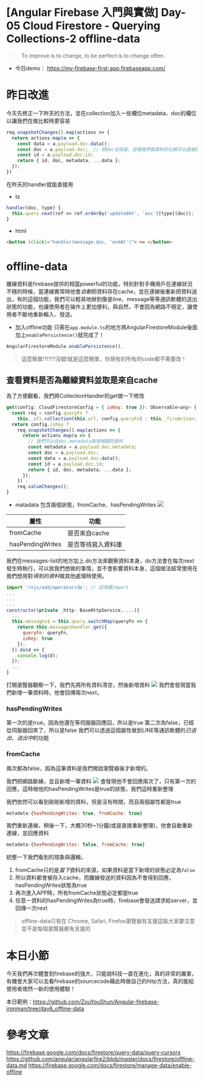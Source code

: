 # [Angular Firebase 入門與實做] Day-05 Cloud Firestore - Querying Collections-2 offline-data

> To improve is to change, to be perfect is to change often.

* 今日demo： https://my-firebase-first-app.firebaseapp.com/

# 昨日改進

今天先修正一下昨天的方法，並在collection加入一些欄位metadata、doc的欄位以讓我們在做比較時更容易

```js
req.snapshotChanges().map(actions => {
  return actions.map(a => {
    const data = a.payload.doc.data();
    const doc = a.payload.doc;  // 把doc也保留，這樣我們做資料的比較可以直接使用
    const id = a.payload.doc.id;
    return { id, doc, metadata, ...data };
  });
}) 
```
在昨天的handler就能直接用
* ts
```js
handler(doc, type) {
  this.query.next(ref => ref.orderBy('updatedAt', 'asc')[type](doc));
}
```
* html
```html
<button (click)="handler(message.doc, 'endAt')"> <= </button>
```

# offline-data
離線資料是firebase提供的相當powerful的功能，特別針對手機用戶在連線狀況不穩的時候，當連線異常時他會*自動*把資料存在cache，並在連線後重新把資料送出，有的這個功能，我們可以輕易地辦到像是line、message等等通訊軟體的送出狀態的功能，也讓使用者在操作上更加便利，與自然，不會因為網路不穩定，讓使用者不斷地重新輸入、發送。

* 加入offline功能
只需在`app.module.ts`的地方將AngularFirestoreModule後面加上`enablePersistence()`就完成了！
```js
AngularFirestoreModule.enablePersistence(),
```
> 這麼簡單!?!?!?沒錯!就是這麼簡單，你現有的所有的code都不需要改！

## 查看資料是否為離線資料並取是來自cache

為了方便觀看，我們將CollectionHandler的get做一下修改
```js
get(config: CloudFirestoreConfig = { isKey: true }): Observable<any> {
  const req = config.queryFn ?
    this._afs.collection(this.url, config.queryFn) : this._fireAction;
  return config.isKey ?
    req.snapshotChanges().map(actions => {
      return actions.map(a => {
        // 我們可以從doc.metadata取得相關的資料
        const metadata = a.payload.doc.metadata;  
        const doc = a.payload.doc; 
        const data = a.payload.doc.data();
        const id = a.payload.doc.id;
        return { id, doc, metadata, ...data };
      });
    }) :
    req.valueChanges();
}
```
* matadata 包含兩個狀態，fromCache、hasPendingWrites
![](https://res.cloudinary.com/dw7ecdxlp/image/upload/fromcache_matadata_xrzc0o.jpg)

| 屬性 | 功能 |
| ---| --|
|fromCache|是否來自cache|
|hasPendingWrites|是否等待寫入資料庫|

我們在messages-list的地方加上.do方法來觀察資料本身，do方法會在每次next發生時執行，可以放我們想做的事情，並不會影響資料本身，這個做法經常使用在我們想用對*得到的資料*做其他處理時使用。
```js
import 'rxjs/add/operator/do'; // 記得要import
...
...
...
constructor(private _http: BaseHttpService,....){
  ...
  this.messages$ = this.query.switchMap(queryFn => {
    return this.messagesHandler.get({
      queryFn: queryFn,
      isKey: true
    });
  }).do(d => {
    console.log(d);
  });
  ...
}
```

打開瀏覽器觀察一下，我們先將所有資料清空，然後新增資料
![](https://res.cloudinary.com/dw7ecdxlp/image/upload/fromcache_cynuhc.jpg)
我們會發現當我們新增一筆資料時，他會回傳兩次next，
### hasPendingWrites
第一次的是true，因為他還在等伺服器回應回，所以是true
第二次為false，已經從伺服器回來了，所以是false
我們可以透過這個屬性做到LINE等通訊軟體的*已送出*、*送出中*的功能
### fromCache
兩次都為false，因為這筆資料是我們開啟瀏覽器後才新增的。

我們把網路斷線，並且新增一筆資料
![](https://res.cloudinary.com/dw7ecdxlp/image/upload/fromca0_jd5xzf.jpg)
會發現他不會回應兩次了，只有第一次的回應，這時候他的hasPendingWrites是true的狀態，我們這時重新整理

我們依然可以看到剛剛新增的資料，但是沒有時間，而且兩個屬性都是true
```js
metadata:{hasPendingWrites: true, fromCache: true}
```
我們重新連線，稍後一下，大概30秒~1分鐘(或是直接重新整理)，他會自動重新連線，並回應資料
```js
metadata:{hasPendingWrites: false, fromCache: true}
```
統整一下我們看到的現象與邏輯，
1. fromCache只的是*當下*資料的來源，如果資料是當下新增的狀態必定為`false`
2. 所以資料都會被存入cache，而離線發送的資料因為不會得到回應，hasPendingWrites狀態為true
4. 再次進入APP時，所有fromCache狀態必定都是true
3. 任意一資料的hasPendingWrites為true時，firebase會發送請求給server，並回傳一次next

> offline-data只有在 Chrome, Safari, Firefox瀏覽器有支援這點大家要注意並不是每個瀏覽器都有支援的

# 本日小節
今天我們再次體會到firebase的強大，只能說科技一直在進化，真的非常的厲害，有機會大家可以去看firebase的sourcecode藉此時做自己的http方法，真的能給使用者煥然一新的使用體驗！

本日範例：https://github.com/ZouYouShun/Angular-firebase-ironman/tree/day6_offline-data


# 參考文章
https://firebase.google.com/docs/firestore/query-data/query-cursors
https://github.com/angular/angularfire2/blob/master/docs/firestore/offline-data.md
https://firebase.google.com/docs/firestore/manage-data/enable-offline
